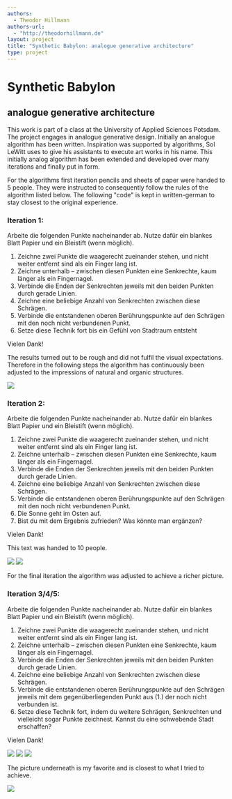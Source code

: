 ```yaml
---
authors:
  - Theodor Hillmann
authors-url:
  - "http://theodorhillmann.de"
layout: project
title: "Synthetic Babylon: analogue generative architecture"
type: project
---
```


# Synthetic Babylon
## analogue generative architecture

This work is part of a class at the University of Applied Sciences Potsdam. The project engages in analogue generative design. Initially an analogue algorithm has been written. Inspiration was supported by algorithms, Sol LeWitt uses to give his assistants to execute art works in his name. This initially analog algorithm has been extended and developed over many iterations and finally put in form.

For the algorithms first iteration pencils and sheets of paper were handed to 5 people. They were instructed to consequently follow the rules of the algorithm listed below. The following "code" is kept in written-german to stay closest to the original experience.

### Iteration 1:

Arbeite die folgenden Punkte nacheinander ab.
Nutze dafür ein blankes Blatt Papier und ein Bleistift (wenn
möglich).

1. Zeichne zwei Punkte die waagerecht zueinander stehen, und
nicht weiter entfernt sind als ein Finger lang ist.
2. Zeichne unterhalb – zwischen diesen Punkten eine Senkrechte,
kaum länger als ein Fingernagel.
3. Verbinde die Enden der Senkrechten jeweils mit den beiden
Punkten durch gerade Linien.
4. Zeichne eine beliebige Anzahl von Senkrechten zwischen diese
Schrägen.
5. Verbinde die entstandenen oberen Berührungspunkte auf den
Schrägen mit den noch nicht verbundenen Punkt.
6. Setze diese Technik fort bis ein Gefühl von Stadtraum entsteht

Vielen Dank!

The results turned out to be rough and did not fulfil the visual expectations.
Therefore in the following steps the algorithm has continuously been adjusted to the impressions of natural and organic structures.

![](https://raw.githubusercontent.com/josues/paths/master/assets/visuals/IT1/1.png)


### Iteration 2:

Arbeite die folgenden Punkte nacheinander ab.
Nutze dafür ein blankes Blatt Papier und ein Bleistift (wenn
möglich).

1. Zeichne zwei Punkte die waagerecht zueinander stehen, und
nicht weiter entfernt sind als ein Finger lang ist.
2. Zeichne unterhalb – zwischen diesen Punkten eine Senkrechte,
kaum länger als ein Fingernagel.
3. Verbinde die Enden der Senkrechten jeweils mit den beiden
Punkten durch gerade Linien.
4. Zeichne eine beliebige Anzahl von Senkrechten zwischen diese
Schrägen.
5. Verbinde die entstandenen oberen Berührungspunkte auf den
Schrägen mit den noch nicht verbundenen Punkt.
6. Die Sonne geht im Osten auf.
7. Bist du mit dem Ergebnis zufrieden? Was könnte man
ergänzen?

Vielen Dank!

This text was handed to 10 people.

![](https://raw.githubusercontent.com/t0dorakis/syntheticBabylon/assets/visuals/IT2/1.png)
![](https://raw.githubusercontent.com/t0dorakis/syntheticBabylon/assets/visuals/IT2/2.png)

For the final iteration the algorithm was adjusted to achieve a richer picture.

### Iteration 3/4/5:

Arbeite die folgenden Punkte nacheinander ab.
Nutze dafür ein blankes Blatt Papier und ein Bleistift (wenn
möglich).

1. Zeichne zwei Punkte die waagerecht zueinander stehen, und
nicht weiter entfernt sind als ein Finger lang ist.
2. Zeichne unterhalb – zwischen diesen Punkten eine Senkrechte,
kaum länger als ein Fingernagel.
3. Verbinde die Enden der Senkrechten jeweils mit den beiden
Punkten durch gerade Linien.
4. Zeichne eine beliebige Anzahl von Senkrechten zwischen diese
Schrägen.
5. Verbinde die entstandenen oberen Berührungspunkte auf den
Schrägen jeweils mit dem gegenüberliegenden Punkt aus (1.)
der noch nicht verbunden ist.
6. Setze diese Technik fort, indem du weitere Schrägen,
Senkrechten und vielleicht sogar Punkte zeichnest. Kannst du
eine schwebende Stadt erschaffen?

Vielen Dank!

![](https://raw.githubusercontent.com/t0dorakis/syntheticBabylon/assets/visuals/IT3/1.png)
![](https://raw.githubusercontent.com/t0dorakis/syntheticBabylon/assets/visuals/IT3/2.png)
![](https://raw.githubusercontent.com/t0dorakis/syntheticBabylon/assets/visuals/IT3/3.png)


The picture underneath is my favorite and is closest to what I tried to achieve.

![](https://raw.githubusercontent.com/t0dorakis/syntheticBabylon/assets/visuals/final.jpg)
